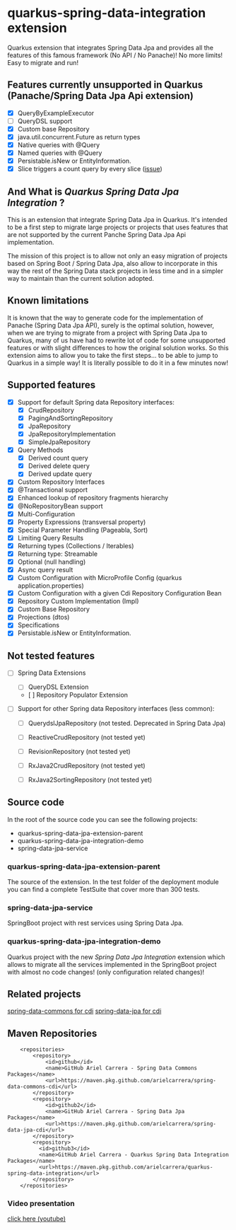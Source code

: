 # quarkus-spring-data-integration extension

Quarkus extension that integrates Spring Data Jpa and provides all the features of this famous framework (No API / No Panache)! No more limits! Easy to migrate and run!

## Features currently unsupported in Quarkus (Panache/Spring Data Jpa Api extension)

- [X] QueryByExampleExecutor
- [ ] QueryDSL support
- [X] Custom base Repository
- [X] java.util.concurrent.Future as return types
- [X] Native queries with @Query
- [X] Named queries with @Query
- [X] Persistable.isNew or EntityInformation.
- [X] Slice triggers a count query by every slice ([issue](https://github.com/quarkusio/quarkus/issues/9357))

## And What is *Quarkus Spring Data Jpa Integration* ?

This is an extension that integrate Spring Data Jpa in Quarkus. It's intended to be a first step to migrate large projects or projects that uses features that are not supported by the current Panche Spring Data Jpa Api implementation.

The mission of this project is to allow not only an easy migration of projects based on Spring Boot / Spring Data Jpa, also allow to incorporate in this way the rest of the Spring Data stack projects in less time and in a simpler way to maintain than the current solution adopted.

## Known limitations

It is known that the way to generate code for the implementation of Panache (Spring Data Jpa API), surely is the optimal solution, however, when we are trying to migrate from a project with Spring Data Jpa to Quarkus, many of us have had to rewrite lot of code for some unsupported features or with slight differences to how the original solution works.
So this extension aims to allow you to take the first steps... to be able to jump to Quarkus in a simple way! It is literally possible to do it in a few minutes now!


## Supported features

- [x] Support for default Spring data Repository interfaces:
  - [X] CrudRepository
  - [X] PagingAndSortingRepository
  - [X] JpaRepository
  - [X] JpaRepositoryImplementation
  - [X] SimpleJpaRepository
- [X] Query Methods
  - [X] Derived count query
  - [X] Derived delete query
  - [X] Derived update query
- [X] Custom Repository Interfaces
- [X] @Transactional support
- [X] Enhanced lookup of repository fragments hierarchy
- [X] @NoRepositoryBean support
- [X] Multi-Configuration
- [X] Property Expressions (transversal property)
- [X] Special Parameter Handling (Pageabla, Sort)
- [X] Limiting Query Results
- [X] Returning types (Collections / Iterables)
- [X] Returning type: Streamable
- [X] Optional (null handling)
- [X] Async query result
- [X] Custom Configuration with MicroProfile Config (quarkus application.properties)
- [X] Custom Configuration with a given Cdi Repository Configuration Bean
- [X] Repository Custom Implementation (Impl)
- [X] Custom Base Repository
- [X] Projections (dtos)
- [X] Specifications
- [X] Persistable.isNew or EntityInformation.

## Not tested features 

- [ ] Spring Data Extensions
  - [ ] QueryDSL Extension
  - [ ] Repository Populator Extension

- [ ] Support for other Spring data Repository interfaces (less common): 
  - [ ] QuerydslJpaRepository (not tested. Deprecated in Spring Data Jpa)
  - [ ] ReactiveCrudRepository (not tested yet)
  - [ ] RevisionRepository (not tested yet)
  - [ ] RxJava2CrudRepository (not tested yet)
  - [ ] RxJava2SortingRepository (not tested yet)


## Source code

In the root of the source code you can see the following projects: 

 - quarkus-spring-data-jpa-extension-parent
 - quarkus-spring-data-jpa-integration-demo
 - spring-data-jpa-service
 
### quarkus-spring-data-jpa-extension-parent

The source of the extension.
In the test folder of the deployment module you can find a complete TestSuite that cover more than 300 tests.

### spring-data-jpa-service

SpringBoot project with rest services using Spring Data Jpa.

### quarkus-spring-data-jpa-integration-demo

Quarkus project with the new *Spring Data Jpa Integration* extension which allows to migrate all the services implemented in the SpringBoot project with almost no code changes! (only configuration related changes)!

## Related projects

[spring-data-commons for cdi](https://github.com/arielcarrera/spring-data-commons-cdi)
[spring-data-jpa for cdi](https://github.com/arielcarrera/spring-data-jpa-cdi)

## Maven Repositories

```
    <repositories>
        <repository>
            <id>github</id>
            <name>GitHub Ariel Carrera - Spring Data Commons Packages</name>
            <url>https://maven.pkg.github.com/arielcarrera/spring-data-commons-cdi</url>
        </repository>
        <repository>
            <id>github2</id>
            <name>GitHub Ariel Carrera - Spring Data Jpa Packages</name>
            <url>https://maven.pkg.github.com/arielcarrera/spring-data-jpa-cdi</url>
        </repository>
        <repository>
          <id>github3</id>
          <name>GitHub Ariel Carrera - Quarkus Spring Data Integration Packages</name>
          <url>https://maven.pkg.github.com/arielcarrera/quarkus-spring-data-integration</url>
        </repository>
    </repositories>
```

### Video presentation

[click here (youtube)](https://www.youtube.com/watch?v=GY-4_kBU1AE)
